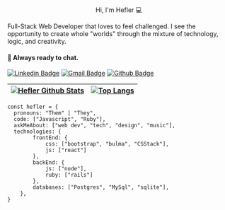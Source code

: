 
<link href="style.css" rel="stylesheet"></link>

<link rel="preconnect" href="https://fonts.gstatic.com">
<link href="https://fonts.googleapis.com/css2?family=Cutive+Mono&display=swap" rel="stylesheet"> 
<p align="center">
  Hi, I'm Hefler 💻

 Full-Stack Web Developer that loves to feel challenged. I see the opportunity to create whole "worlds" through the mixture of technology, logic, and creativity.

  #### 🔭 Always ready to chat.
  
[![Linkedin Badge](https://img.shields.io/badge/-LinkedIn-blue?style=flat-square&logo=linkedin&link=https://www.linkedin.com/in/heflerdev/)](https://www.linkedin.com/in/heflerdev/)
[![Gmail Badge](https://img.shields.io/badge/-heflerdev@gmail.com-c14438?style=flat-square&logo=Gmail&logoColor=white)](mailto:heflerdev@gmail.com)
[![Github Badge](https://img.shields.io/badge/-P.Website-blueviolet?style=flat-square&logo=github)](https://heflerdev.herokuapp.com)

|[![Hefler Github Stats](https://github-readme-stats.vercel.app/api?username=heflerdev&show_icons=true&theme=buefy)](https://github.com/anuraghazra/github-readme-stats) |  [![Top Langs](https://github-readme-stats.vercel.app/api/top-langs/?username=heflerdev&layout=compact)](https://github.com/anuraghazra/github-readme-stats) |
|--|--|

```
const hefler = {
  pronouns: "Them" | "They",
  code: ["Javascript", "Ruby"],
  askMeAbout: ["web dev", "tech", "design", "music"],
  technologies: {
        frontEnd: {
            css: ["bootstrap", "bulma", "CSStack"],
            js: ["react"]
        },
        backEnd: {
            js: ["node"],
            ruby: ["rails"]
        },
        databases: ["Postgres", "MySql", "sqlite"],
    },
}
```
